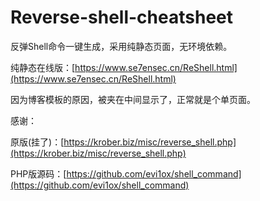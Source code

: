 # Reverse-shell-cheatsheet
反弹Shell命令一键生成，采用纯静态页面，无环境依赖。

纯静态在线版：[https://www.se7ensec.cn/ReShell.html](https://www.se7ensec.cn/ReShell.html)

因为博客模板的原因，被夹在中间显示了，正常就是个单页面。

感谢：

原版(挂了)：[https://krober.biz/misc/reverse_shell.php](https://krober.biz/misc/reverse_shell.php)

PHP版源码：[https://github.com/evi1ox/shell_command](https://github.com/evi1ox/shell_command)
